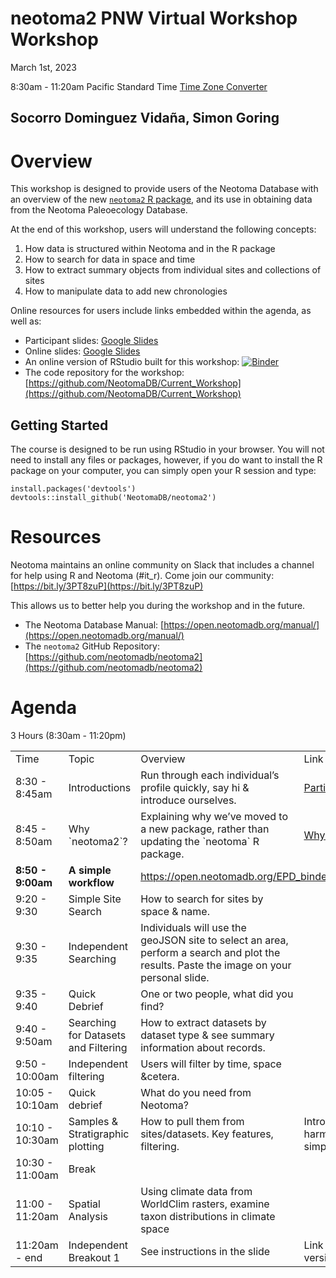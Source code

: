 # neotoma2 PNW Virtual Workshop Workshop

March 1st, 2023

8:30am - 11:20am Pacific Standard Time [Time Zone Converter](https://dateful.com/convert/pst-pdt-pacific-time?t=0830&d=2023-03-01)

## Socorro Dominguez Vidaña, Simon Goring

# Overview

This workshop is designed to provide users of the Neotoma Database with an overview of the new [`neotoma2` R package](https://github.com/NeotomaDB/neotoma2), and its use in obtaining data from the Neotoma Paleoecology Database.

At the end of this workshop, users will understand the following concepts:

1. How data is structured within Neotoma and in the R package
2. How to search for data in space and time
3. How to extract summary objects from individual sites and collections of sites
4. How to manipulate data to add new chronologies

Online resources for users include links embedded within the agenda, as well as:

* Participant slides: [Google Slides](https://docs.google.com/presentation/d/1lDZAam5zPBf0aK0zrcOgqb9f8-OPCCZk7bOiCw9QFLc/edit?usp=sharing)
* Online slides: [Google Slides](https://docs.google.com/presentation/d/1SN308n1-3q94lV_oF7NMI04Rs-X4kutiI29eJp2B-Vg/edit?usp=sharing)
* An online version of RStudio built for this workshop: [![Binder](https://mybinder.org/badge_logo.svg)](https://mybinder.org/v2/gh/NeotomaDB/Current_Workshop/main?urlpath=rstudio)
* The code repository for the workshop: [https://github.com/NeotomaDB/Current_Workshop](https://github.com/NeotomaDB/Current_Workshop)

## Getting Started

The course is designed to be run using RStudio in your browser. You will not need to install any files or packages, however, if you do want to install the R package on your computer, you can simply open your R session and type:

```
install.packages('devtools')
devtools::install_github('NeotomaDB/neotoma2')
```

# Resources

Neotoma maintains an online community on Slack that includes a channel for help using R and Neotoma (#it_r).  Come join our community: [https://bit.ly/3PT8zuP](https://bit.ly/3PT8zuP)

This allows us to better help you during the workshop and in the future.

* The Neotoma Database Manual: [https://open.neotomadb.org/manual/](https://open.neotomadb.org/manual/)
* The `neotoma2` GitHub Repository: [https://github.com/neotomadb/neotoma2](https://github.com/neotomadb/neotoma2)

# Agenda

3 Hours (8:30am - 11:20pm)

<table>
  <tr>
   <td>Time
   </td>
   <td>Topic
   </td>
   <td>Overview
   </td>
   <td>Link
   </td>
  </tr>
  <tr>
   <td>8:30 - 8:45am
   </td>
   <td>Introductions
   </td>
   <td>Run through each individual’s profile quickly, say hi & introduce ourselves.
   </td>
   <td><a href="https://docs.google.com/presentation/d/1lDZAam5zPBf0aK0zrcOgqb9f8-OPCCZk7bOiCw9QFLc/edit?usp=sharing">Participant Slides</a>
   </td>
  </tr>
  <tr>
   <td>8:45 - 8:50am
   </td>
   <td>Why `neotoma2`?
   </td>
   <td>Explaining why we’ve moved to a new package, rather than updating the `neotoma` R package.
   </td>
   <td><a href="https://docs.google.com/presentation/d/1UhIJ3HJskE9ymmFZ109ktsKKuqzW21JZc8fiWQLkyZw/edit?usp=sharing">Why neotoma2?</a>
   </td>
  </tr>
  <tr>
   <td><strong>8:50 - 9:00am</strong>
   </td>
   <td><strong>A simple workflow</strong>
   </td>
   <td colspan="2" ><a href="https://open.neotomadb.org/Current_Worksop/simple_workflow.html">https://open.neotomadb.org/EPD_binder/simple_workflow.html</a>
   </td>
  </tr>
  <tr>
   <td>9:20 - 9:30
   </td>
   <td>Simple Site Search
   </td>
   <td>How to search for sites by space & name.
   </td>
   <td>
   </td>
  </tr>
  <tr>
   <td>9:30 - 9:35
   </td>
   <td>Independent Searching
   </td>
   <td>Individuals will use the geoJSON site to select an area, perform a search and plot the results. Paste the image on your personal slide.
   </td>
   <td>
   </td>
  </tr>
  <tr>
   <td>9:35 - 9:40
   </td>
   <td>Quick Debrief
   </td>
   <td>One or two people, what did you find?
   </td>
   <td>
   </td>
  </tr>
  <tr>
   <td>9:40 - 9:50am
   </td>
   <td>Searching for Datasets and Filtering
   </td>
   <td>How to extract datasets by dataset type & see summary information about records.
   </td>
   <td>
   </td>
  </tr>
  <tr>
   <td>9:50 - 10:00am
   </td>
   <td>Independent filtering
   </td>
   <td>Users will filter by time, space &cetera.
   </td>
   <td>
   </td>
  </tr>
  <tr>
   <td>10:05 - 10:10am
   </td>
   <td>Quick debrief
   </td>
   <td>What do you need from Neotoma?
   </td>
   <td>
   </td>
  </tr>
  <tr>
   <td>10:10 - 10:30am
   </td>
   <td>Samples & Stratigraphic plotting
   </td>
   <td>How to pull them from sites/datasets. Key features, filtering.
   </td>
   <td>Intro to taxonomic harmonization is in the simple_workflow.html
   </td>
  </tr>
  <tr>
   <td>10:30 - 11:00am
   </td>
   <td>Break
   </td>
   <td>
   </td>
   <td>
   </td>
  </tr>
  <tr>
   <td>11:00 - 11:20am
   </td>
   <td>Spatial Analysis
   </td>
   <td>Using climate data from WorldClim rasters, examine taxon distributions in climate space
   </td>
   <td>
   </td>
  </tr>
  <tr>
   <td>11:20am - end
   </td>
   <td>Independent Breakout 1
   </td>
   <td>See instructions in the slide
   </td>
   <td>Link removed for online version.
   </td>
  </tr>
</table>
